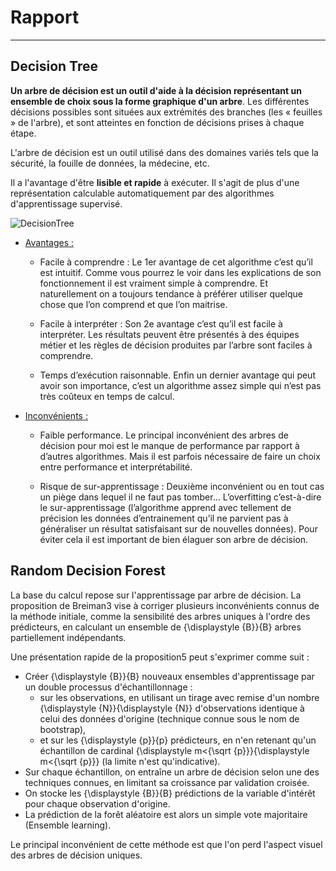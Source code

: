 # Rapport

---

## Decision Tree

**Un arbre de décision est un outil d'aide à la décision représentant un ensemble de choix sous la forme graphique d'un arbre**. Les différentes décisions possibles sont situées aux extrémités des branches (les « feuilles » de l'arbre), et sont atteintes en fonction de décisions prises à chaque étape. 

L'arbre de décision est un outil utilisé dans des domaines variés tels que la sécurité, la fouille de données, la médecine, etc.   

Il a l'avantage d'être **lisible et rapide** à exécuter. Il s'agit de plus d'une représentation calculable automatiquement par des algorithmes d'apprentissage supervisé.

![DecisionTree]('./DecisionCalcs.jpg')

- <ins>Avantages :</ins>

    - Facile à comprendre : Le 1er avantage de cet algorithme c’est qu’il est intuitif. Comme vous pourrez le voir dans les explications de son fonctionnement il est vraiment simple à comprendre. Et naturellement on a toujours tendance à préférer utiliser quelque chose que l’on comprend et que l’on maitrise.

    - Facile à interpréter : Son 2e avantage c’est qu’il est facile à interpréter. Les résultats peuvent être présentés à des équipes métier et les règles de décision produites par l’arbre sont faciles à comprendre.

    - Temps d’exécution raisonnable. Enfin un dernier avantage qui peut avoir son importance, c’est un algorithme assez simple qui n’est pas très coûteux en temps de calcul.

- <ins>Inconvénients :</ins>

    - Faible performance. Le principal inconvénient des arbres de décision pour moi est le manque de performance par rapport à d’autres algorithmes. Mais il est parfois nécessaire de faire un choix entre performance et interprétabilité.

    - Risque de sur-apprentissage : Deuxième inconvénient ou en tout cas un piège dans lequel il ne faut pas tomber… L’overfitting c’est-à-dire le sur-apprentissage (l’algorithme apprend avec tellement de précision les données d’entrainement qu’il ne parvient pas à généraliser un résultat satisfaisant sur de nouvelles données). Pour éviter cela il est important de bien élaguer son arbre de décision.

## Random Decision Forest

La base du calcul repose sur l'apprentissage par arbre de décision. La proposition de Breiman3 vise à corriger plusieurs inconvénients connus de la méthode initiale, comme la sensibilité des arbres uniques à l'ordre des prédicteurs, en calculant un ensemble de {\displaystyle {B}}{B} arbres partiellement indépendants.

Une présentation rapide de la proposition5 peut s'exprimer comme suit :

- Créer {\displaystyle {B}}{B} nouveaux ensembles d'apprentissage par un double processus d'échantillonnage :
    - sur les observations, en utilisant un tirage avec remise d'un nombre {\displaystyle {N}}{\displaystyle {N}} d'observations identique à celui des données d'origine (technique connue sous le nom de bootstrap),
    - et sur les {\displaystyle {p}}{p} prédicteurs, en n'en retenant qu'un échantillon de cardinal {\displaystyle m<{\sqrt {p}}}{\displaystyle m<{\sqrt {p}}} (la limite n'est qu'indicative).
- Sur chaque échantillon, on entraîne un arbre de décision selon une des techniques connues, en limitant sa croissance par validation croisée.
- On stocke les {\displaystyle {B}}{B} prédictions de la variable d'intérêt pour chaque observation d'origine.
- La prédiction de la forêt aléatoire est alors un simple vote majoritaire (Ensemble learning).

Le principal inconvénient de cette méthode est que l'on perd l'aspect visuel des arbres de décision uniques.